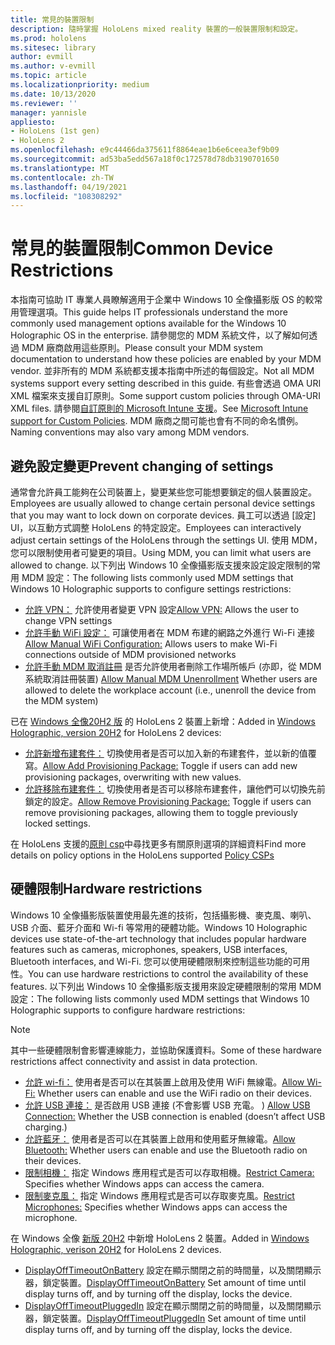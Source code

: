 ```yaml
---
title: 常見的裝置限制
description: 隨時掌握 HoloLens mixed reality 裝置的一般裝置限制和設定。
ms.prod: hololens
ms.sitesec: library
author: evmill
ms.author: v-evmill
ms.topic: article
ms.localizationpriority: medium
ms.date: 10/13/2020
ms.reviewer: ''
manager: yannisle
appliesto:
- HoloLens (1st gen)
- HoloLens 2
ms.openlocfilehash: e9c44466da375611f8864eae1b6e6ceea3ef9b09
ms.sourcegitcommit: ad53ba5edd567a18f0c172578d78db3190701650
ms.translationtype: MT
ms.contentlocale: zh-TW
ms.lasthandoff: 04/19/2021
ms.locfileid: "108308292"
---
```

# <a name="common-device-restrictions"></a><span data-ttu-id="0a413-103">常見的裝置限制</span><span class="sxs-lookup"><span data-stu-id="0a413-103">Common Device Restrictions</span></span> 

<span data-ttu-id="0a413-104">本指南可協助 IT 專業人員瞭解適用于企業中 Windows 10 全像攝影版 OS 的較常用管理選項。</span><span class="sxs-lookup"><span data-stu-id="0a413-104">This guide helps IT professionals understand the more commonly used management options available for the Windows 10 Holographic OS in the enterprise.</span></span> <span data-ttu-id="0a413-105">請參閱您的 MDM 系統文件，以了解如何透過 MDM 廠商啟用這些原則。</span><span class="sxs-lookup"><span data-stu-id="0a413-105">Please consult your MDM system documentation to understand how these policies are enabled by your MDM vendor.</span></span> <span data-ttu-id="0a413-106">並非所有的 MDM 系統都支援本指南中所述的每個設定。</span><span class="sxs-lookup"><span data-stu-id="0a413-106">Not all MDM systems support every setting described in this guide.</span></span> <span data-ttu-id="0a413-107">有些會透過 OMA URI XML 檔案來支援自訂原則。</span><span class="sxs-lookup"><span data-stu-id="0a413-107">Some support custom policies through OMA-URI XML files.</span></span> <span data-ttu-id="0a413-108">請參閱[自訂原則的 Microsoft Intune 支援](https://docs.microsoft.com/mem/intune/configuration/custom-settings-windows-10)。</span><span class="sxs-lookup"><span data-stu-id="0a413-108">See [Microsoft Intune support for Custom Policies](https://docs.microsoft.com/mem/intune/configuration/custom-settings-windows-10).</span></span> <span data-ttu-id="0a413-109">MDM 廠商之間可能也會有不同的命名慣例。</span><span class="sxs-lookup"><span data-stu-id="0a413-109">Naming conventions may also vary among MDM vendors.</span></span>

## <a name="prevent-changing-of-settings"></a><span data-ttu-id="0a413-110">避免設定變更</span><span class="sxs-lookup"><span data-stu-id="0a413-110">Prevent changing of settings</span></span>
<span data-ttu-id="0a413-111">通常會允許員工能夠在公司裝置上，變更某些您可能想要鎖定的個人裝置設定。</span><span class="sxs-lookup"><span data-stu-id="0a413-111">Employees are usually allowed to change certain personal device settings that you may want to lock down on corporate devices.</span></span> <span data-ttu-id="0a413-112">員工可以透過 [設定] UI，以互動方式調整 HoloLens 的特定設定。</span><span class="sxs-lookup"><span data-stu-id="0a413-112">Employees can interactively adjust certain settings of the HoloLens through the settings UI.</span></span> <span data-ttu-id="0a413-113">使用 MDM，您可以限制使用者可變更的項目。</span><span class="sxs-lookup"><span data-stu-id="0a413-113">Using MDM, you can limit what users are allowed to change.</span></span> <span data-ttu-id="0a413-114">以下列出 Windows 10 全像攝影版支援來設定設定限制的常用 MDM 設定：</span><span class="sxs-lookup"><span data-stu-id="0a413-114">The following lists commonly used MDM settings that Windows 10 Holographic supports to configure settings restrictions:</span></span>
-   <span data-ttu-id="0a413-115">[允許 VPN：](https://docs.microsoft.com/windows/client-management/mdm/policy-csp-settings#settings-allowvpn) 允許使用者變更 VPN 設定</span><span class="sxs-lookup"><span data-stu-id="0a413-115">[Allow VPN:](https://docs.microsoft.com/windows/client-management/mdm/policy-csp-settings#settings-allowvpn) Allows the user to change VPN settings</span></span>
-   <span data-ttu-id="0a413-116">[允許手動 WiFi 設定：](https://docs.microsoft.com/windows/client-management/mdm/policy-csp-wifi#wifi-allowmanualwificonfiguration) 可讓使用者在 MDM 布建的網路之外進行 Wi-Fi 連接</span><span class="sxs-lookup"><span data-stu-id="0a413-116">[Allow Manual WiFi Configuration:](https://docs.microsoft.com/windows/client-management/mdm/policy-csp-wifi#wifi-allowmanualwificonfiguration) Allows users to make Wi-Fi connections outside of MDM provisioned networks</span></span>
-   <span data-ttu-id="0a413-117">[允許手動 MDM 取消註冊](https://docs.microsoft.com/windows/client-management/mdm/policy-csp-experience#experience-allowmanualmdmunenrollment) 是否允許使用者刪除工作場所帳戶 (亦即，從 MDM 系統取消註冊裝置) </span><span class="sxs-lookup"><span data-stu-id="0a413-117">[Allow Manual MDM Unenrollment](https://docs.microsoft.com/windows/client-management/mdm/policy-csp-experience#experience-allowmanualmdmunenrollment) Whether users are allowed to delete the workplace account (i.e., unenroll the device from the MDM system)</span></span>

<span data-ttu-id="0a413-118">已在 [Windows 全像20H2 版](hololens-release-notes.md#windows-holographic-version-20h2) 的 HoloLens 2 裝置上新增：</span><span class="sxs-lookup"><span data-stu-id="0a413-118">Added in [Windows Holographic, version 20H2](hololens-release-notes.md#windows-holographic-version-20h2) for HoloLens 2 devices:</span></span>
- <span data-ttu-id="0a413-119">[允許新增布建套件：](https://docs.microsoft.com/windows/client-management/mdm/policy-csp-security#security-allowaddprovisioningpackage) 切換使用者是否可以加入新的布建套件，並以新的值覆寫。</span><span class="sxs-lookup"><span data-stu-id="0a413-119">[Allow Add Provisioning Package:](https://docs.microsoft.com/windows/client-management/mdm/policy-csp-security#security-allowaddprovisioningpackage) Toggle if users can add new provisioning packages, overwriting with new values.</span></span>
- <span data-ttu-id="0a413-120">[允許移除布建套件：](https://docs.microsoft.com/windows/client-management/mdm/policy-csp-security#security-allowremoveprovisioningpackage) 切換使用者是否可以移除布建套件，讓他們可以切換先前鎖定的設定。</span><span class="sxs-lookup"><span data-stu-id="0a413-120">[Allow Remove Provisioning Package:](https://docs.microsoft.com/windows/client-management/mdm/policy-csp-security#security-allowremoveprovisioningpackage) Toggle if users can remove provisioning packages, allowing them to toggle previously locked settings.</span></span>

<span data-ttu-id="0a413-121">在 HoloLens 支援的[原則 csp](https://docs.microsoft.com/windows/client-management/mdm/policy-csps-supported-by-hololens2)中尋找更多有關原則選項的詳細資料</span><span class="sxs-lookup"><span data-stu-id="0a413-121">Find more details on policy options in the HoloLens supported [Policy CSPs](https://docs.microsoft.com/windows/client-management/mdm/policy-csps-supported-by-hololens2)</span></span>

## <a name="hardware-restrictions"></a><span data-ttu-id="0a413-122">硬體限制</span><span class="sxs-lookup"><span data-stu-id="0a413-122">Hardware restrictions</span></span>
<span data-ttu-id="0a413-123">Windows 10 全像攝影版裝置使用最先進的技術，包括攝影機、麥克風、喇叭、USB 介面、藍牙介面和 Wi-fi 等常用的硬體功能。</span><span class="sxs-lookup"><span data-stu-id="0a413-123">Windows 10 Holographic devices use state-of-the-art technology that includes popular hardware features such as cameras, microphones, speakers, USB interfaces, Bluetooth interfaces, and Wi-Fi.</span></span> <span data-ttu-id="0a413-124">您可以使用硬體限制來控制這些功能的可用性。</span><span class="sxs-lookup"><span data-stu-id="0a413-124">You can use hardware restrictions to control the availability of these features.</span></span>
<span data-ttu-id="0a413-125">以下列出 Windows 10 全像攝影版支援用來設定硬體限制的常用 MDM 設定：</span><span class="sxs-lookup"><span data-stu-id="0a413-125">The following lists commonly used MDM settings that Windows 10 Holographic supports to configure hardware restrictions:</span></span>

> [!NOTE]
> <span data-ttu-id="0a413-126">其中一些硬體限制會影響連線能力，並協助保護資料。</span><span class="sxs-lookup"><span data-stu-id="0a413-126">Some of these hardware restrictions affect connectivity and assist in data protection.</span></span>

-   <span data-ttu-id="0a413-127">[允許 wi-fi：](https://docs.microsoft.com/windows/client-management/mdm/policy-csp-wifi#wifi-allowwifi) 使用者是否可以在其裝置上啟用及使用 WiFi 無線電。</span><span class="sxs-lookup"><span data-stu-id="0a413-127">[Allow Wi-Fi:](https://docs.microsoft.com/windows/client-management/mdm/policy-csp-wifi#wifi-allowwifi) Whether users can enable and use the WiFi radio on their devices.</span></span>
-   <span data-ttu-id="0a413-128">[允許 USB 連接：](https://docs.microsoft.com/windows/client-management/mdm/policy-csp-connectivity#connectivity-allowusbconnection) 是否啟用 USB 連接 (不會影響 USB 充電。 ) </span><span class="sxs-lookup"><span data-stu-id="0a413-128">[Allow USB Connection:](https://docs.microsoft.com/windows/client-management/mdm/policy-csp-connectivity#connectivity-allowusbconnection) Whether the USB connection is enabled (doesn’t affect USB charging.)</span></span>
-   <span data-ttu-id="0a413-129">[允許藍牙：](https://docs.microsoft.com/windows/client-management/mdm/policy-csp-connectivity#connectivity-allowbluetooth) 使用者是否可以在其裝置上啟用和使用藍牙無線電。</span><span class="sxs-lookup"><span data-stu-id="0a413-129">[Allow Bluetooth:](https://docs.microsoft.com/windows/client-management/mdm/policy-csp-connectivity#connectivity-allowbluetooth) Whether users can enable and use the Bluetooth radio on their devices.</span></span>
-   <span data-ttu-id="0a413-130">[限制相機：](https://docs.microsoft.com/windows/client-management/mdm/policy-csp-privacy#privacy-letappsaccesscamera) 指定 Windows 應用程式是否可以存取相機。</span><span class="sxs-lookup"><span data-stu-id="0a413-130">[Restrict Camera:](https://docs.microsoft.com/windows/client-management/mdm/policy-csp-privacy#privacy-letappsaccesscamera) Specifies whether Windows apps can access the camera.</span></span>
-   <span data-ttu-id="0a413-131">[限制麥克風：](https://docs.microsoft.com/windows/client-management/mdm/policy-csp-privacy#privacy-letappsaccessmicrophone) 指定 Windows 應用程式是否可以存取麥克風。</span><span class="sxs-lookup"><span data-stu-id="0a413-131">[Restrict Microphones:](https://docs.microsoft.com/windows/client-management/mdm/policy-csp-privacy#privacy-letappsaccessmicrophone) Specifies whether Windows apps can access the microphone.</span></span>

<span data-ttu-id="0a413-132">在 Windows 全像 [新版 20H2](hololens-release-notes.md#windows-holographic-version-20h2) 中新增 HoloLens 2 裝置。</span><span class="sxs-lookup"><span data-stu-id="0a413-132">Added in [Windows Holographic, verison 20H2](hololens-release-notes.md#windows-holographic-version-20h2) for HoloLens 2 devices.</span></span> 
- <span data-ttu-id="0a413-133">[DisplayOffTimeoutOnBattery](https://docs.microsoft.com/windows/client-management/mdm/policy-csp-power#power-displayofftimeoutonbattery) 設定在顯示關閉之前的時間量，以及關閉顯示器，鎖定裝置。</span><span class="sxs-lookup"><span data-stu-id="0a413-133">[DisplayOffTimeoutOnBattery](https://docs.microsoft.com/windows/client-management/mdm/policy-csp-power#power-displayofftimeoutonbattery) Set amount of time until display turns off, and by turning off the display, locks the device.</span></span> 
- <span data-ttu-id="0a413-134">[DisplayOffTimeoutPluggedIn](https://docs.microsoft.com/windows/client-management/mdm/policy-csp-power#power-displayofftimeoutpluggedin) 設定在顯示關閉之前的時間量，以及關閉顯示器，鎖定裝置。</span><span class="sxs-lookup"><span data-stu-id="0a413-134">[DisplayOffTimeoutPluggedIn](https://docs.microsoft.com/windows/client-management/mdm/policy-csp-power#power-displayofftimeoutpluggedin) Set amount of time until display turns off, and by turning off the display, locks the device.</span></span> 
